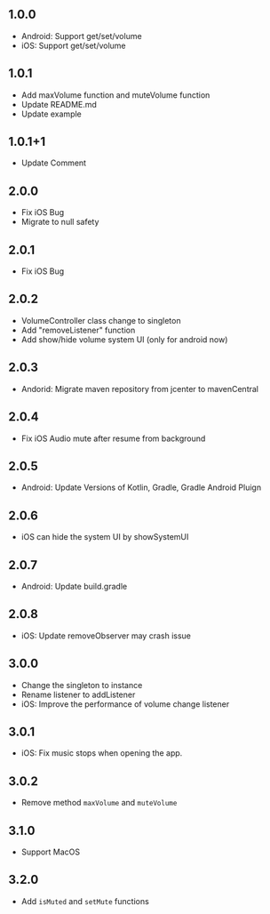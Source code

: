 ## 1.0.0

* Android: Support get/set/volume
* iOS: Support get/set/volume

## 1.0.1

* Add maxVolume function and muteVolume function
* Update README.md
* Update example

## 1.0.1+1

* Update Comment

## 2.0.0

* Fix iOS Bug
* Migrate to null safety

## 2.0.1

* Fix iOS Bug

## 2.0.2

* VolumeController class change to singleton
* Add "removeListener" function
* Add show/hide volume system UI (only for android now)

## 2.0.3

* Andorid: Migrate maven repository from jcenter to mavenCentral

## 2.0.4

* Fix iOS Audio mute after resume from background

## 2.0.5

* Android: Update Versions of Kotlin, Gradle, Gradle Android Pluign

## 2.0.6

* iOS can hide the system UI by showSystemUI

## 2.0.7

* Android: Update build.gradle

## 2.0.8

* iOS: Update removeObserver may crash issue

## 3.0.0

* Change the singleton to instance
* Rename listener to addListener
* iOS: Improve the performance of volume change listener

## 3.0.1

* iOS: Fix music stops when opening the app.

## 3.0.2

* Remove method `maxVolume` and `muteVolume`

## 3.1.0

* Support MacOS

## 3.2.0

* Add `isMuted` and `setMute` functions
